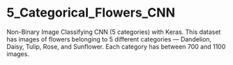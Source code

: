 # 5_Categorical_Flowers_CNN
Non-Binary Image Classifying CNN (5 categories) with Keras. This dataset has images of flowers belonging to 5 different categories — Dandelion, Daisy, Tulip, Rose, and Sunflower. Each category has between 700 and 1100 images.
